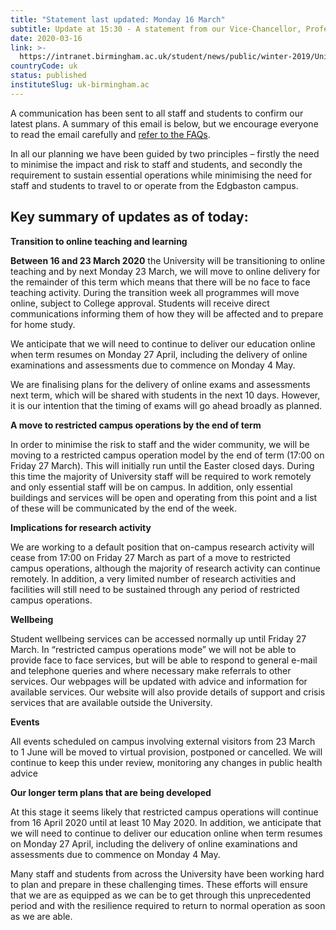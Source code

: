 ```yaml
---
title: "Statement last updated: Monday 16 March"
subtitle: Update at 15:30 - A statement from our Vice-Chancellor, Professor Sir David Eastwood
date: 2020-03-16
link: >-
  https://intranet.birmingham.ac.uk/student/news/public/winter-2019/University-of-Birmingham-statement-regarding-coronavirus.aspx
countryCode: uk
status: published
instituteSlug: uk-birmingham.ac
---
```

A communication has been sent to all staff and students to confirm our latest plans. A summary of this email is below, but we encourage everyone to read the email carefully and [refer to the FAQs](/student/coronavirus/Coronavirus-FAQs-for-students.aspx "Coronavirus \(COVID-19\) FAQs for applicants, students and staff").

In all our planning we have been guided by two principles – firstly the need to minimise the impact and risk to staff and students, and secondly the requirement to sustain essential operations while minimising the need for staff and students to travel to or operate from the Edgbaston campus.

## Key summary of updates as of today:

 **Transition to online teaching and learning**

 **Between 16 and 23 March 2020** the University will be transitioning to online teaching and by next Monday 23 March, we will move to online delivery for the remainder of this term which means that there will be no face to face teaching activity. During the transition week all programmes will move online, subject to College approval. Students will receive direct communications informing them of how they will be affected and to prepare for home study.

We anticipate that we will need to continue to deliver our education online when term resumes on Monday 27 April, including the delivery of online examinations and assessments due to commence on Monday 4 May.

We are finalising plans for the delivery of online exams and assessments next term, which will be shared with students in the next 10 days. However, it is our intention that the timing of exams will go ahead broadly as planned.

 **A move to restricted campus operations by the end of term**

In order to minimise the risk to staff and the wider community, we will be moving to a restricted campus operation model by the end of term (17:00 on Friday 27 March). This will initially run until the Easter closed days. During this time the majority of University staff will be required to work remotely and only essential staff will be on campus. In addition, only essential buildings and services will be open and operating from this point and a list of these will be communicated by the end of the week.

 **Implications for research activity**

We are working to a default position that on-campus research activity will cease from 17:00 on Friday 27 March as part of a move to restricted campus operations, although the majority of research activity can continue remotely. In addition, a very limited number of research activities and facilities will still need to be sustained through any period of restricted campus operations.

 **Wellbeing**

Student wellbeing services can be accessed normally up until Friday 27 March. In “restricted campus operations mode” we will not be able to provide face to face services, but will be able to respond to general e-mail and telephone queries and where necessary make referrals to other services. Our webpages will be updated with advice and information for available services. Our website will also provide details of support and crisis services that are available outside the University.

 **Events**

All events scheduled on campus involving external visitors from 23 March to 1 June will be moved to virtual provision, postponed or cancelled. We will continue to keep this under review, monitoring any changes in public health advice

 **Our longer term plans that are being developed**

At this stage it seems likely that restricted campus operations will continue from 16 April 2020 until at least 10 May 2020. In addition, we anticipate that we will need to continue to deliver our education online when term resumes on Monday 27 April, including the delivery of online examinations and assessments due to commence on Monday 4 May.

Many staff and students from across the University have been working hard to plan and prepare in these challenging times. These efforts will ensure that we are as equipped as we can be to get through this unprecedented period and with the resilience required to return to normal operation as soon as we are able.
